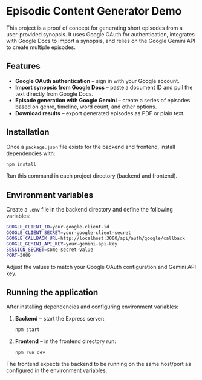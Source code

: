 # Episodic Content Generator Demo

This project is a proof of concept for generating short episodes from a user-provided synopsis. It uses Google OAuth for authentication, integrates with Google Docs to import a synopsis, and relies on the Google Gemini API to create multiple episodes.

## Features

- **Google OAuth authentication** – sign in with your Google account.
- **Import synopsis from Google Docs** – paste a document ID and pull the text directly from Google Docs.
- **Episode generation with Google Gemini** – create a series of episodes based on genre, timeline, word count, and other options.
- **Download results** – export generated episodes as PDF or plain text.

## Installation

Once a `package.json` file exists for the backend and frontend, install dependencies with:

```bash
npm install
```

Run this command in each project directory (backend and frontend).

## Environment variables

Create a `.env` file in the backend directory and define the following variables:

```bash
GOOGLE_CLIENT_ID=your-google-client-id
GOOGLE_CLIENT_SECRET=your-google-client-secret
GOOGLE_CALLBACK_URL=http://localhost:3000/api/auth/google/callback
GOOGLE_GEMINI_API_KEY=your-gemini-api-key
SESSION_SECRET=some-secret-value
PORT=3000
```

Adjust the values to match your Google OAuth configuration and Gemini API key.

## Running the application

After installing dependencies and configuring environment variables:

1. **Backend** – start the Express server:

   ```bash
   npm start
   ```

2. **Frontend** – in the frontend directory run:

   ```bash
   npm run dev
   ```

The frontend expects the backend to be running on the same host/port as configured in the environment variables.
